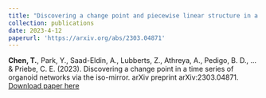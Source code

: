```yaml
---
title: "Discovering a change point and piecewise linear structure in a time series of organoid networks via the iso-mirror"
collection: publications
date: 2023-4-12
paperurl: 'https://arxiv.org/abs/2303.04871'
---
```

**Chen, T.**, Park, Y., Saad-Eldin, A., Lubberts, Z., Athreya, A., Pedigo, B. D., ... & Priebe, C. E. (2023). Discovering a change point in a time series of organoid networks via the iso-mirror. arXiv preprint arXiv:2303.04871.
[Download paper here](https://arxiv.org/abs/2303.04871)
